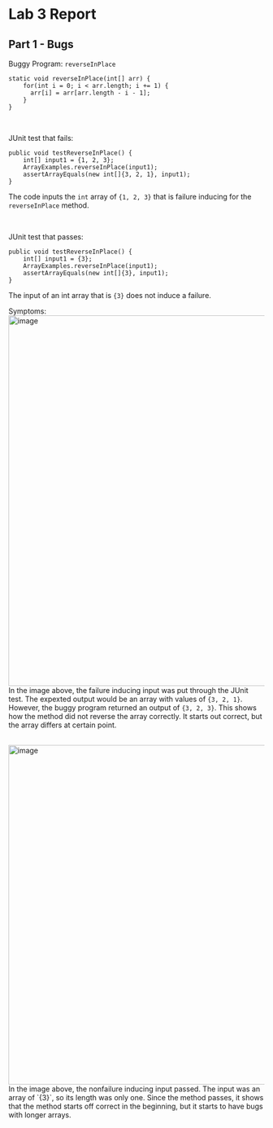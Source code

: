 # Lab 3 Report

## Part 1 - Bugs

Buggy Program: `reverseInPlace`

```
static void reverseInPlace(int[] arr) {
    for(int i = 0; i < arr.length; i += 1) {
      arr[i] = arr[arr.length - i - 1];
    }
}
```
<br>

JUnit test that fails:
```
public void testReverseInPlace() {
    int[] input1 = {1, 2, 3};
    ArrayExamples.reverseInPlace(input1);
    assertArrayEquals(new int[]{3, 2, 1}, input1);
}
```
The code inputs the `int` array of `{1, 2, 3}` that is failure inducing for the `reverseInPlace` method.

<br>

JUnit test that passes:
```
public void testReverseInPlace() {
    int[] input1 = {3};
    ArrayExamples.reverseInPlace(input1);
    assertArrayEquals(new int[]{3}, input1);
}
```
The input of an int array that is `{3}` does not induce a failure.

Symptoms: 
<br>
<img width="728" alt="image" src="https://github.com/katrinab2727/cse15l-lab-reports/assets/149338452/731c6459-19e5-4d06-8d0b-ba5020912df1">
In the image above, the failure inducing input was put through the JUnit test. The expexted output would be an array with values of `{3, 2, 1}`. However, the buggy program returned an output of `{3, 2, 3}`. This shows how the method did not reverse the array correctly. It starts out correct, but the array differs at certain point.

<br>
<img width="667" alt="image" src="https://github.com/katrinab2727/cse15l-lab-reports/assets/149338452/a44b157e-b971-45e0-9bb8-39c39a1a5091">
In the image above, the nonfailure inducing input passed. The input was an array of `{3}`, so its length was only one. Since the method passes, it shows that the method starts off correct in the beginning, but it starts to have bugs with longer arrays.





